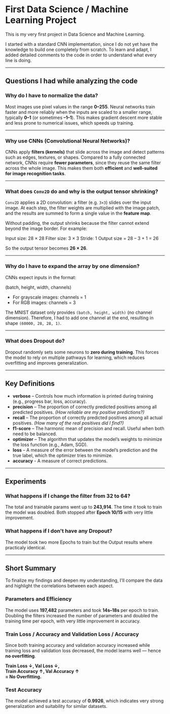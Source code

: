 # First Data Science / Machine Learning Project

This is my very first project in Data Science and Machine Learning.

I started with a standard CNN implementation, since I do not yet have the knowledge to build one completely from scratch.
To learn and adapt, I added detailed comments to the code in order to understand what every line is doing.

---

## Questions I had while analyzing the code

### Why do I have to normalize the data?
Most images use pixel values in the range **0–255**.
Neural networks train faster and more reliably when the inputs are scaled to a smaller range, typically **0–1** (or sometimes **–1–1**).
This makes gradient descent more stable and less prone to numerical issues, which speeds up training.

---

### Why use CNNs (Convolutional Neural Networks)?
CNNs apply **filters (kernels)** that slide across the image and detect patterns such as edges, textures, or shapes.
Compared to a fully connected network, CNNs require **fewer parameters**, since they reuse the same filter across the whole image.
This makes them both **efficient** and **well-suited for image recognition tasks**.

---

### What does `Conv2D` do and why is the output tensor shrinking?
`Conv2D` applies a 2D convolution: a filter (e.g. `3×3`) slides over the input image.
At each step, the filter weights are multiplied with the image patch, and the results are summed to form a single value in the **feature map**.

Without padding, the output shrinks because the filter cannot extend beyond the image border.
For example:

Input size: 28 × 28
Filter size: 3 × 3
Stride: 1
Output size = 28 – 3 + 1 = 26

So the output tensor becomes **26 × 26**.

---

### Why do I have to expand the array by one dimension?
CNNs expect inputs in the format:

(batch, height, width, channels)

- For grayscale images: channels = 1
- For RGB images: channels = 3

The MNIST dataset only provides `(batch, height, width)` (no channel dimension).
Therefore, I had to add one channel at the end, resulting in shape `(60000, 28, 28, 1)`.

---

### What does Dropout do?
Dropout randomly sets some neurons to **zero during training**.
This forces the model to rely on multiple pathways for learning, which reduces overfitting and improves generalization.

---

## Key Definitions

- **verbose** – Controls how much information is printed during training (e.g., progress bar, loss, accuracy).
- **precision** – The proportion of correctly predicted positives among all predicted positives. *(How reliable are my positive predictions?)*
- **recall** – The proportion of correctly predicted positives among all actual positives. *(How many of the real positives did I find?)*
- **f1-score** – The harmonic mean of precision and recall. Useful when both need to be balanced.
- **optimizer** – The algorithm that updates the model’s weights to minimize the loss function (e.g., Adam, SGD).
- **loss** – A measure of the error between the model’s prediction and the true label, which the optimizer tries to minimize.
- **accuracy** - A measure of correct predictions.

---

## Experiments

### What happens if I change the filter from 32 to 64?
The total and trainable params went up to **243,914**. The time it took to train the model was doubled. 
Both stopped after **Epoch 10/15** with very little improvement. 

### What happens if I don't have any Dropout?
The model took two more Epochs to train but the Output results where practicaly identical.

---

## Short Summary

To finalize my findings and deepen my understanding, I'll compare the data and highlight the correlations between each aspect.

### Parameters and Efficiency

The model uses **197,482** parameters and took **14s–18s** per epoch to train.  
Doubling the filters increased the number of parameters and doubled the training time per epoch, with very little improvement in accuracy.

### Train Loss / Accuracy and Validation Loss / Accuracy

Since both training accuracy and validation accuracy increased while training loss and validation loss decreased, the model learns well — hence **no overfitting**.

**Train Loss ↓, Val Loss ↓,  
Train Accuracy ↑, Val Accuracy ↑  
= No Overfitting.**

### Test Accuracy

The model achieved a test accuracy of **0.9926**, which indicates very strong generalization and suitability for similar datasets.
